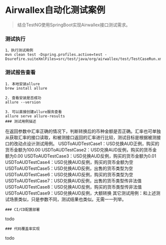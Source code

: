 # Airwallex自动化测试案例

> 结合TestNG使用SpringBoot实现Airwallex接口测试需求。

### 测试执行
```
1、执行测试用例
mvn clean test -Dspring.profiles.active=test -Dsurefire.suiteXmlFiles=src/test/java/org/airwallex/test/TestCaseRun.xml
```
### 测试报告查看
```
1. 本地安装allure
brew install allure

2. 查看安装是否成功
allure --version

3. 可以直接创建allure服务查看
allure serve allure-results
### 测试用例描述
```
在返回参数中汇率正确的情况下，判断转换后的币种金额是否正确。汇率也可单独从获取汇率的接口读取，和被测接口返回的汇率进行比较，测试目标是根据被测接口的改动点设计测试用例。
USDToAUDTestCase1：USD兑换AUD正例，购买的货币金额为100.00
USDToAUDTestCase2：USD兑换AUD反例，购买的货币金额为0.00
USDToAUDTestCase3：USD兑换AUD反例，购买的货币金额为0.01
USDToAUDTestCase4：USD兑换AUD反例，购买的货币金额为空
USDToAUDTestCase5：USD兑换AUD反例，出售的货币类型为空
USDToAUDTestCase6：USD兑换AUD反例，购买的货币类型为空
USDToAUDTestCase7：USD兑换AUD反例，出售的货币类型传非法值
USDToAUDTestCase8：USD兑换AUD反例，购买的货币类型传非法值
USDToAUDTestCase9：USD兑换AUD反例，大额转换
其它测试用例：和上述测试场景类似，只是参数不同，测试结果也类似。无需一一列举。
```
### CI/CD配置部署
```
todo
```
### 代码覆盖率实现
```
todo
```